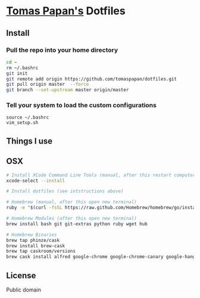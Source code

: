# [Tomas Papan's](http://papan.sk) Dotfiles

## Install

### Pull the repo into your home directory

``` bash
cd ~
rm ~/.bashrc
git init
git remote add origin https://github.com/tomaspapan/dotfiles.git
git pull origin master  --force
git branch --set-upstream master origin/master
```

### Tell your system to load the custom configurations

```
source ~/.bashrc
vim_setup.sh
```


## Things I use

## OSX

``` bash
# Install XCode Command Line Tools (manual, after this restart computer)
xcode-select --install

# Install dotfiles (see intstructions above)

# Homebrew (manual, after this open new terminal)
ruby -e "$(curl -fsSL https://raw.github.com/Homebrew/homebrew/go/install)"

# Homebrew Modules (after this open new terminal)
brew install bash git git-extras python ruby wget hub

# Homebrew Binaries
brew tap phinze/cask
brew install brew-cask
brew tap caskroom/versions
brew cask install alfred google-chrome google-chrome-canary google-hangouts google-drive firefox firefox-aurora github dropbox skype screenflow
```


## License

Public domain
